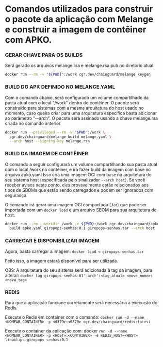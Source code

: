 # Comandos utilizados para construir o pacote da aplicação com Melange e construir a imagem de contêiner com APKO.

### GERAR CHAVE PARA OS BUILDS

Será gerado os arquivos melange.rsa e melange.rsa.pub no diretório atual

```bash
docker run --rm -v "${PWD}":/work cgr.dev/chainguard/melange keygen
```

### BUILD DO APK DEFINIDO NO MELANGE.YAML

Com o comando abaixo, será configurado um volume compartilhado da pasta atual com o local "/work" dentro do contêiner.
O pacote será construído para sistemas com a mesma arquitetura do host usado no momento, caso queira criar para uma arquitetura específica basta adicionar ao parâmetro "--arch".
O pacote será assinado usando a chave melange.rsa criada no comando anterior.

```bash
docker run --privileged --rm -v "$PWD":/work \
  cgr.dev/chainguard/melange build melange.yaml \
  --arch host --signing-key melange.rsa
```

### BUILD DA IMAGEM DE CONTÊINER

O comando a seguir configurará um volume compartilhando sua pasta atual com o local /work no contêiner, e irá fazer build da imagem com base no arquivo apko.yaml
Isso cria uma imagem OCI com base na arquitetura do seu sistema host (especificada pelo sinalizador `--arch host`). Se você receber avisos neste ponto, eles provavelmente estão relacionados aos tipos de SBOMs que estão sendo carregados e podem ser ignorados com segurança.

O comando irá gerar uma imagem OCI compactada (.tar) que pode ser importada com um `docker load` e um arquivo SBOM para sua arquitetura de host. 

```bash
docker run --rm --workdir /work -v ${PWD}:/work cgr.dev/chainguard/apko \
  build apko.yaml giropops-senhas:0.1 giropops-senhas.tar --arch host
```

### CARREGAR E DISPONIBILIZAR IMAGEM

Agora, basta carregar a imagem: `docker load < giropops-senhas.tar`

Feito isso, a imagem estará disponível para ser utilizada.

OBS: A arquitetura do seu sistema será adicionada à tag da imagem, para alterar: `docker tag giropops-senhas:01'-arch':<tag_atual> <novo_nome>:<nova_tag>`

### REDIS

Para que a aplicação funcione corretamente será necessária a execução do Redis.

Execute o Redis em container com o comando: `docker run -d --name <NOMEAR_CONTAINER> -p <6379>:<6379> cgr.dev/chainguard/redis:latest`

Execute o container da aplicação com: docker `run -d --name <NOMEAR_CONTAINER> -p <HOST>:<CONTAINER> -e REDIS_HOST=<HOST> linuxtips-giropops-senhas:0.1`
